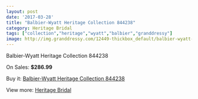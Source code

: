 ```yaml
---
layout: post
date: '2017-03-28'
title: "Balbier-Wyatt Heritage Collection 844238"
category: Heritage Bridal
tags: ["collection","heritage","wyatt","balbier","granddressy"]
image: http://img.granddressy.com/12449-thickbox_default/balbier-wyatt-heritage-collection-844238.jpg
---
```

Balbier-Wyatt Heritage Collection 844238

On Sales: **$286.99**
<a href="https://www.granddressy.com/en/heritage-bridal/11531-balbier-wyatt-heritage-collection-844238.html"><amp-img layout="responsive" width="600" height="600" src="//img.granddressy.com/12449-thickbox_default/balbier-wyatt-heritage-collection-844238.jpg" alt="Balbier-Wyatt Heritage Collection 844238 0" /></a>

Buy it: [Balbier-Wyatt Heritage Collection 844238](https://www.granddressy.com/en/heritage-bridal/11531-balbier-wyatt-heritage-collection-844238.html "Balbier-Wyatt Heritage Collection 844238")

View more: [Heritage Bridal](https://www.granddressy.com/en/228-heritage-bridal "Heritage Bridal")
